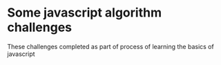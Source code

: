 # Some javascript algorithm challenges

These challenges completed as part of process of learning the basics of javascript
